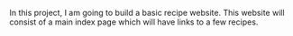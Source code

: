 In this project, I am going to build a basic recipe website. This website will consist of a main index page which will have links to a few recipes. 